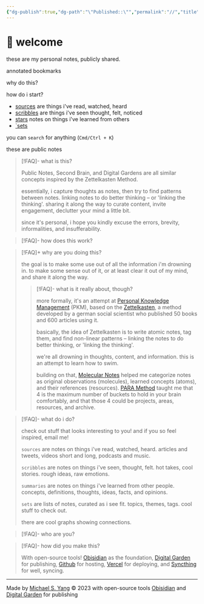 ```yaml
---
{"dg-publish":true,"dg-path":"\"Published::\"","permalink":"//","title":"👋","tags":["gardenEntry"],"created":"2023-12-15T22:14:39.568-08:00","updated":"2024-01-05T01:07:07.539-08:00"}
---
```



# 👋 welcome

these are my personal notes, publicly shared.

annotated bookmarks



why do this?

how do i start?


- [sources]([[stream/pn-sources\|pn-sources]]) are things i've read, watched, heard
- [scribbles]([[Garden/_settings/templates/PN-scribbles\|pn-scribbles]]) are things i've seen thought, felt, noticed 
- [stars]([[Garden/_settings/templates/PN-stars\|pn-stars]]) notes on things i've learned from others
- [`sets]([[Garden/_settings/templates/PN-sets\|pn-sets]])


you can `search` for anything (`Cmd/Ctrl + K`)


these are public notes

> [!FAQ]- what is this?
> 
> Public Notes, Second Brain, and Digital Gardens are all similar concepts inspired by the Zettelkasten Method.
> 
> essentially, i capture thoughts as notes, then try to find patterns between notes. linking notes to do better thinking – or 'linking the thinking'. sharing it along the way to curate content, invite engagement, declutter your mind a little bit. 
> 
> since it's personal, i hope you kindly excuse the errors, brevity, informalities, and insufferability.
>  

> [!FAQ]- how does this work?
> 

> [!FAQ]+ why are you doing this?
> 
> the goal is to make some use out of all the information i'm drowning
in. to make some sense out of it, or at least clear it out of my
mind, and share it along the way.
> 
> > [!FAQ]- what is it really about, though?
> > 
> > more formally, it's an attempt at [Personal Knowledge Management](https://en.wikipedia.org/wiki/Personal_knowledge_management) (PKM), based on the [Zettelkasten](https://zettelkasten.de/introduction/#a-zettelkasten-is-a-personal-tool-for-thinking-and-writing), a method developed by a german social scientist who published 50 books and 600 articles using it.
> > 
> > basically, the idea of Zettelkasten is to write atomic notes, tag them, and find non-linear patterns – linking the notes to do better thinking, or 'linking the thinking'.
> > 
> > we're all drowning in thoughts, content, and information. this is an attempt to learn how to swim.
> > 
> > building on that, [Molecular Notes](https://reasonabledeviations.com/2022/04/18/molecular-notes-part-1/) helped me categorize notes as original observations (molecules), learned concepts (atoms), and their references (resources). [PARA Method](https://fortelabs.com/blog/para/) taught me that 4 is the maximum number of buckets to hold in your brain comfortably, and that those 4 could be projects, areas, resources, and archive.
> > 

>[!FAQ]- what do i do?
>
> check out stuff that looks interesting to you! and if you so feel inspired, email me!
> 
>`sources` are notes on things i've read, watched, heard.
>articles and tweets, videos short and long, podcasts and music.
>
>`scribbles` are notes on things i've seen, thought, felt.
>hot takes, cool stories. rough ideas, raw emotions.
>
>`summaries` are notes on things i've learned from other people.
> concepts, definitions, thoughts, ideas, facts, and opinions.
> 
> `sets` are lists of notes, curated as i see fit.
> topics, themes, tags. cool stuff to check out.
> 
> there are cool graphs showing connections.

>[!FAQ]- who are you?
>

> [!FAQ]- how did you make this?
> 
> With open-source tools! [Obisidian](https://obsidian.md) as the foundation, [Digital Garden](https://dg-docs.ole.dev/) for publishing, [Github](https://github.com/michaelsyang) for hosting, [Vercel](https://vercel.app) for deploying, and [Syncthing](https://syncthing.net/) for well, syncing.


---

Made by <a href="https://michaelsyang.com">Michael S. Yang</a> © 2023
with open-source tools [Obisidian](https://obsidian.md) and [Digital Garden](https://dg-docs.ole.dev/) for publishing